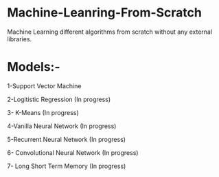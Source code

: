 # Machine-Leanring-From-Scratch
Machine Learning different algorithms from scratch without any external libraries.

# Models:-
1-Support Vector Machine

2-Logitistic Regression (In progress)

3- K-Means (In progress)

4-Vanilla Neural Network (In progress)

5-Recurrent Neural Network (In progress)

6- Convolutional Neural Network (In progress)

7- Long Short Term Memory (In progress)

